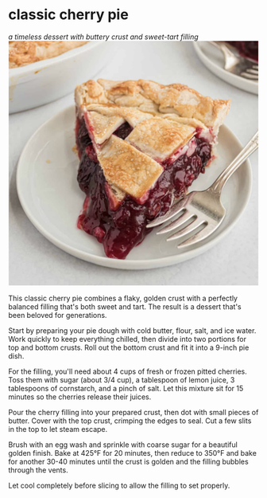 # classic cherry pie
*a timeless dessert with buttery crust and sweet-tart filling*
![cherry pie](test-cherry-pie.png)

This classic cherry pie combines a flaky, golden crust with a perfectly balanced filling that's both sweet and tart. The result is a dessert that's been beloved for generations.

Start by preparing your pie dough with cold butter, flour, salt, and ice water. Work quickly to keep everything chilled, then divide into two portions for top and bottom crusts. Roll out the bottom crust and fit it into a 9-inch pie dish.

For the filling, you'll need about 4 cups of fresh or frozen pitted cherries. Toss them with sugar (about 3/4 cup), a tablespoon of lemon juice, 3 tablespoons of cornstarch, and a pinch of salt. Let this mixture sit for 15 minutes so the cherries release their juices.

Pour the cherry filling into your prepared crust, then dot with small pieces of butter. Cover with the top crust, crimping the edges to seal. Cut a few slits in the top to let steam escape.

Brush with an egg wash and sprinkle with coarse sugar for a beautiful golden finish. Bake at 425°F for 20 minutes, then reduce to 350°F and bake for another 30-40 minutes until the crust is golden and the filling bubbles through the vents.

Let cool completely before slicing to allow the filling to set properly.
